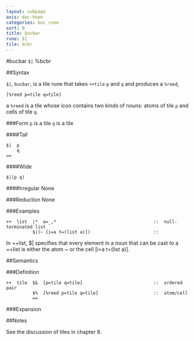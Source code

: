 ```yaml
---
layout: subpage
axis: doc-hoon
categories: buc rune
sort: 0
title: bucbar
rune: $|
tile: bcbr
---
```


#bucbar `$|` %bcbr

##Syntax

`$|`, `bucbar`, is a tile rune that takes `++tile` `p` and `q` and produces a `%reed`,  

    [%reed p=tile q=tile]

a `%reed` is a tile whose icon contains two kinds of nouns: atoms of tile `p` and cells of tile `q`.

###Form
`p` is a tile
`q` is a tile

####Tall

    $|  p
        q
    ==

####Wide

    $|(p q)

####Irregular
None

###Reduction
None

###Examples

    ++  list  |*  a=_,*                                     ::  null-terminated list
              $|(~ [i=a t=(list a)])                        ::

In ++list, $| specifies that every element in a noun that can be cast to a ++list is either the atom ~ or the cell [i=a t=(list a)]. 

##Semantics

###Definition

    ++  tile  $&  [p=tile q=tile]                           ::  ordered pair
              $%  [%reed p=tile q=tile]                     ::  atom/cell
              ==

###Expansion

##Notes

See the discussion of tiles in chapter 9.
